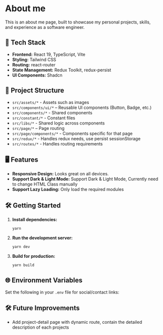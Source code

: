 # About me

This is an about me page, built to showcase my personal projects, skills, and experience as a software engineer.

## 🚀 Tech Stack
- **Frontend:** React 19, TypeScript, Vite
- **Styling:** Tailwind CSS
- **Routing:** react-router
- **State Management:** Redux Toolkit, redux-persist
- **UI Components:** Shadcn

## 📁 Project Structure
- `src/assets/*` - Assets such as images
- `src/components/ui/*` – Reusable UI components (Button, Badge, etc.)
- `src/components/*` - Shared components
- `src/constant/*` - Constant files
- `src/libs/*` - Shared logic across components
- `src/page/*` – Page routing
- `src/page/components/*` - Components specific for that page
- `src/redux/*` - Handles redux needs, use persist sessionStorage
- `src/routes/*` - Handles routing requirements

## 🖥️ Features
- **Responsive Design:** Looks great on all devices.
- **Support Dark & Light Mode:** Support Dark & Light Mode, Currently need to change HTML Class manually
- **Support Lazy Loading:** Only load the required modules

## 🛠️ Getting Started
1. **Install dependencies:**
   ```bash
   yarn
   ```
2. **Run the development server:**
   ```bash
   yarn dev
   ```
3. **Build for production:**
   ```bash
   yarn build
   ```

## 🌐 Environment Variables
Set the following in your `.env` file for social/contact links:

## 🛠️ Future Improvements
* Add project-detail page with dynamic route, contain the detailed description of each projects